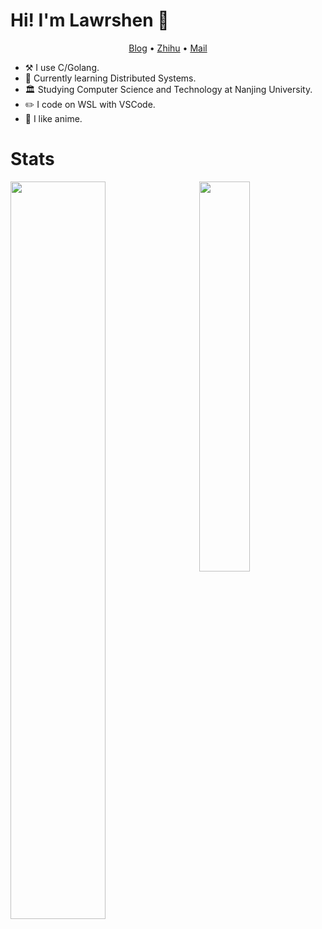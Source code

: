 # Hi! I'm Lawrshen 👋

<!--
**lawrshen/lawrshen** is a ✨ _special_ ✨ repository because its `README.md` (this file) appears on your GitHub profile.

Here are some ideas to get you started:

- 🔭 I’m currently working on ...
- 🌱 I’m currently learning ...
- 👯 I’m looking to collaborate on ...
- 🤔 I’m looking for help with ...
- 💬 Ask me about ...
- 📫 How to reach me: ...
- 😄 Pronouns: ...
- ⚡ Fun fact: ...
-->
<p align="center">
  <a href="https://lawrshen.github.io">Blog</a> •
  <a href="https://www.zhihu.com/people/shen-tian-jie-46">Zhihu</a> •
  <a href="mailto:lawrshen@qq.com">Mail</a> 
</p>

- ⚒️ I use C/Golang.
- 🌱 Currently learning Distributed Systems.
- 🏛  Studying Computer Science and Technology at Nanjing University.
- ✏️ I code on WSL with VSCode.
- 💖 I like anime.

# Stats
[<img align="left" width="55%" src="https://github-readme-stats.vercel.app/api?username=lawrshen&count_private=true&show_icons=true&theme=buefy">](https://github.com/lawrshen)
[<img align="right" width="40%" src="https://github-readme-stats.vercel.app/api/top-langs/?username=lawrshen&layout=compact&line_height=20.5">](https://github.com/lawrshen)
